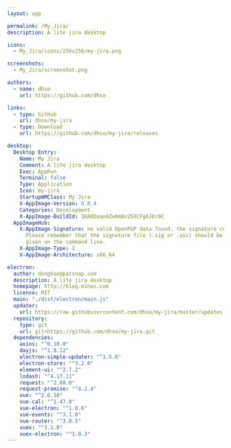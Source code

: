 ```yaml
---
layout: app

permalink: /My_Jira/
description: A lite jira desktop

icons:
  - My_Jira/icons/256x256/my-jira.png

screenshots:
  - My_Jira/screenshot.png

authors:
  - name: dhso
    url: https://github.com/dhso

links:
  - type: GitHub
    url: dhso/my-jira
  - type: Download
    url: https://github.com/dhso/my-jira/releases

desktop:
  Desktop Entry:
    Name: My Jira
    Comment: A lite jira desktop
    Exec: AppRun
    Terminal: false
    Type: Application
    Icon: my-jira
    StartupWMClass: My Jira
    X-AppImage-Version: 0.0.4
    Categories: Development
    X-AppImage-BuildId: 1KAKDaan4Zw0mAv25XCFg6JEr0C
  AppImageHub:
    X-AppImage-Signature: no valid OpenPGP data found. the signature could not be verified.
      Please remember that the signature file (.sig or .asc) should be the first file
      given on the command line.
    X-AppImage-Type: 2
    X-AppImage-Architecture: x86_64

electron:
  author: donghao@patsnap.com
  description: A lite jira desktop
  homepage: http://blog.minws.com
  license: MIT
  main: "./dist/electron/main.js"
  updater:
    url: https://raw.githubusercontent.com/dhso/my-jira/master/updates.json
  repository:
    type: git
    url: git+https://github.com/dhso/my-jira.git
  dependencies:
    axios: "^0.18.0"
    dayjs: "^1.8.12"
    electron-simple-updater: "^1.5.0"
    electron-store: "^3.2.0"
    element-ui: "^2.7.2"
    lodash: "^4.17.11"
    request: "^2.88.0"
    request-promise: "^4.2.4"
    vue: "^2.6.10"
    vue-cal: "^1.47.0"
    vue-electron: "^1.0.6"
    vue-events: "^3.1.0"
    vue-router: "^3.0.5"
    vuex: "^3.1.0"
    vuex-electron: "^1.0.3"
---
```

